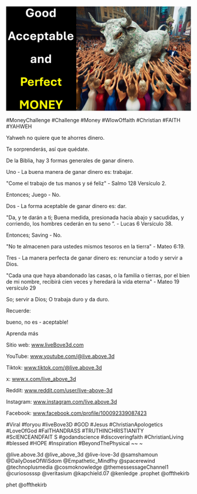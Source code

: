 ![Video cover image](../cover.jpg "cover photo")

#MoneyChallenge #Challenge #Money #WlowOffaith #Christian #FAITH #YAHWEH

Yahweh no quiere que te ahorres dinero.

Te sorprenderás, así que quédate.

De la Biblia, hay 3 formas generales de ganar dinero.

Uno - La buena manera de ganar dinero es: trabajar.

"Come el trabajo de tus manos y sé feliz" - Salmo 128 Versículo 2.

Entonces; Juego - No.

Dos - La forma aceptable de ganar dinero es: dar.

"Da, y te darán a ti; Buena medida, presionada hacia abajo y sacudidas, y corriendo, los hombres cederán en tu seno ”. - Lucas 6 Versículo 38.

Entonces; Saving - No.

"No te almacenen para ustedes mismos tesoros en la tierra" - Mateo 6:19.

Tres - La manera perfecta de ganar dinero es: renunciar a todo y servir a Dios.

"Cada una que haya abandonado las casas, o la familia o tierras, por el bien de mi nombre, recibirá cien veces y heredará la vida eterna" - Mateo 19 versículo 29

So; servir a Dios; O trabaja duro y da duro.

Recuerde:

bueno, no es - aceptable!

Aprenda más

Sitio web: www.liveBove3d.com

YouTube: www.youtube.com/@live.above.3d

Tiktok: www.tiktok.com/@live.above.3d

x: www.x.com/live_above_3d

Reddit: www.reddit.com/user/live-above-3d

Instagram: www.instagram.com/live.above.3d

Facebook: www.facebook.com/profile/100092339087423

#Viral #foryou #liveBove3D #GOD #Jesus #ChristianApologetics #LoveOfGod #FaITHANDRASS #TRUTHINCHRISTIANITY #ScIENCEANDFAIT S #godandscience #discoveringfaith #ChristianLiving #blessed #HOPE #Inspiration #BeyondThePhysical ~~ ~

@live.above.3d @live_above_3d @live-love-3d @samshamoun @DailyDoseOfWiSdom @Empathetic_Mindfhy @spacerewind @technoplusmedia @cosmoknowledge @themessessageChannel1 @curiososssp @veritasium @kapchield.07 @kenledge .prophet @offthekirb

phet @offthekirb
